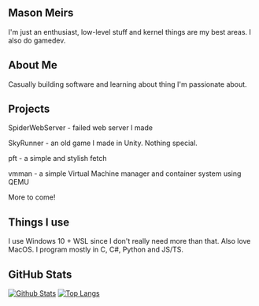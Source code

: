 ## Mason Meirs
I'm just an enthusiast, low-level stuff and kernel things are my best areas. I also do gamedev.

## About Me

Casually building software and learning about thing I'm passionate about.

## Projects

SpiderWebServer - failed web server I made

SkyRunner - an old game I made in Unity. Nothing special.

pft - a simple and stylish fetch

vmman - a simple Virtual Machine manager and container system  using QEMU

More to come!

##  Things I use

I use Windows 10 + WSL since I don't really need more than that.
Also love MacOS. 
I program mostly in C, C#, Python and JS/TS.

## GitHub Stats

[![Github Stats](https://github-readme-stats.vercel.app/api?username=YaBoiMason&count_private=true&show_icons=true&theme=synthwave)](https://github.com/anuraghazra/github-readme-stats)
[![Top Langs](https://github-readme-stats.vercel.app/api/top-langs/?username=YaBoiMason&theme=synthwave)](https://github.com/anuraghazra/github-readme-stats)
